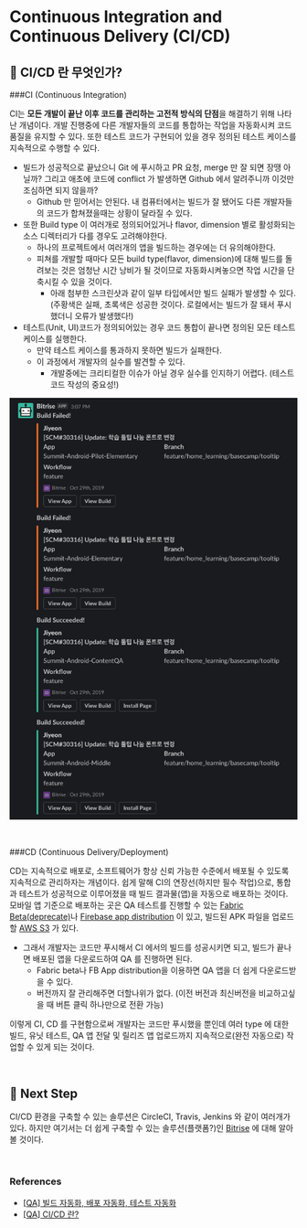 # Continuous Integration and Continuous Delivery (CI/CD)



## 📌 CI/CD 란 무엇인가?

###CI (Continuous Integration) 

CI는 **모든 개발이 끝난 이후 코드를 관리하는 고전적 방식의 단점**을 해결하기 위해 나타난 개념이다. 개발 진행중에 다른 개발자들의 코드를 통합하는 작업을 자동화시켜 코드 품질을 유지할 수 있다. 또한 테스트 코드가 구현되어 있을 경우 정의된 테스트 케이스를 지속적으로 수행할 수 있다.

- 빌드가 성공적으로 끝났으니 Git 에 푸시하고 PR 요청, merge 만 잘 되면 장땡 아닐까? 그리고 애초에 코드에 conflict 가 발생하면 Github 에서 알려주니까 이것만 조심하면 되지 않을까?
  - Github 만 믿어서는 안된다. 내 컴퓨터에서는 빌드가 잘 됐어도 다른 개발자들의 코드가 합쳐졌을때는 상황이 달라질 수 있다.
- 또한 Build type 이 여러개로 정의되어있거나 flavor, dimension 별로 활성화되는 소스 디렉터리가 다를 경우도 고려해야한다.
  - 하나의 프로젝트에서 여러개의 앱을 빌드하는 경우에는 더 유의해야한다.
  - 피쳐를 개발할 때마다 모든 build type(flavor, dimension)에 대해 빌드를 돌려보는 것은 엄청난 시간 낭비가 될 것이므로 자동화시켜놓으면 작업 시간을 단축시킬 수 있을 것이다.
    - 아래 첨부한 스크린샷과 같이 일부 타입에서만 빌드 실패가 발생할 수 있다. (주황색은 실패, 초록색은 성공한 것이다. 로컬에서는 빌드가 잘 돼서 푸시했더니 오류가 발생했다!)
- 테스트(Unit, UI)코드가 정의되어있는 경우 코드 통합이 끝나면 정의된 모든 테스트케이스를 실행한다.
  - 만약 테스트 케이스를 통과하지 못하면 빌드가 실패한다.
  - 이 과정에서 개발자의 실수를 발견할 수 있다.
    - 개발중에는 크리티컬한 이슈가 아닐 경우 실수를 인지하기 어렵다. (테스트 코드 작성의 중요성!)

![](./images/bitrise_build_failed.png)

<br>

###CD (Continuous Delivery/Deployment)

CD는 지속적으로 배포로, 소프트웨어가 항상 신뢰 가능한 수준에서 배포될 수 있도록 지속적으로 관리하자는 개념이다. 쉽게 말해 CI의 연장선(하지만 필수 작업)으로, 통합과 테스트가 성공적으로 이루어졌을 때 빌드 결과물(앱)을 자동으로 배포하는 것이다. 모바일 앱 기준으로 배포하는 곳은 QA 테스트를 진행할 수 있는 [Fabric Beta(deprecate)](https://github.com/Knowre-Dev/AndroidDevCurriculum/blob/master/KnowreSpecific/CICD/Bitrise/Beta/Beta.md)나 [Firebase app distribution](https://github.com/Knowre-Dev/AndroidDevCurriculum/blob/master/KnowreSpecific/CICD/Bitrise/AppDistributions/AppDistributions.md) 이 있고, 빌드된 APK 파일을 업로드할 [AWS S3](https://github.com/Knowre-Dev/AndroidDevCurriculum/blob/master/KnowreSpecific/CICD/Bitrise/Aws/Aws.md) 가 있다.

- 그래서 개발자는 코드만 푸시해서 CI 에서의 빌드를 성공시키면 되고, 빌드가 끝나면 배포된 앱을 다운로드하여 QA 를 진행하면 된다.
  - Fabric beta나 FB App distribution을 이용하면 QA 앱을 더 쉽게 다운로드받을 수 있다.
  - 버전까지 잘 관리해주면 더할나위가 없다. (이전 버전과 최신버전을 비교하고싶을 때 버튼 클릭 하나만으로 전환 가능)

이렇게 CI, CD 를 구현함으로써 개발자는 코드만 푸시했을 뿐인데 여러 type 에 대한 빌드, 유닛 테스트, QA 앱 전달 및 릴리즈 앱 업로드까지 지속적으로(완전 자동으로) 작업할 수 있게 되는 것이다.

<br>

## 📌 Next Step

CI/CD 환경을 구축할 수 있는 솔루션은 CircleCI, Travis, Jenkins 와 같이 여러개가 있다. 하지만 여기서는 더 쉽게 구축할 수 있는 솔루션(플랫폼?)인 [Bitrise](https://github.com/Knowre-Dev/AndroidDevCurriculum/blob/master/KnowreSpecific/CICD/Bitrise/Bitrise.md) 에 대해 알아볼 것이다.



<br>

### References

- [[QA] 빌드 자동화, 배포 자동화, 테스트 자동화](https://itholic.github.io/qa-build-automation/)
- [[QA] CI/CD 란?](https://itholic.github.io/qa-cicd/)